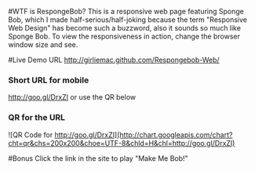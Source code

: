 #WTF is RespongeBob?
This is a responsive web page featuring Sponge Bob, which I made half-serious/half-joking because the term "Responsive Web Design" has become such a buzzword, also it sounds so much like Sponge Bob. 
To view the responsiveness in action, change the browser window size and see.

#Live Demo URL
http://girliemac.github.com/Respongebob-Web/

### Short URL for mobile
http://goo.gl/DrxZI or use the QR below

### QR for the URL
![QR Code for http://goo.gl/DrxZI](http://chart.googleapis.com/chart?cht=qr&chs=200x200&choe=UTF-8&chld=H&chl=http://goo.gl/DrxZI)

#Bonus
Click the link in the site to play "Make Me Bob!"